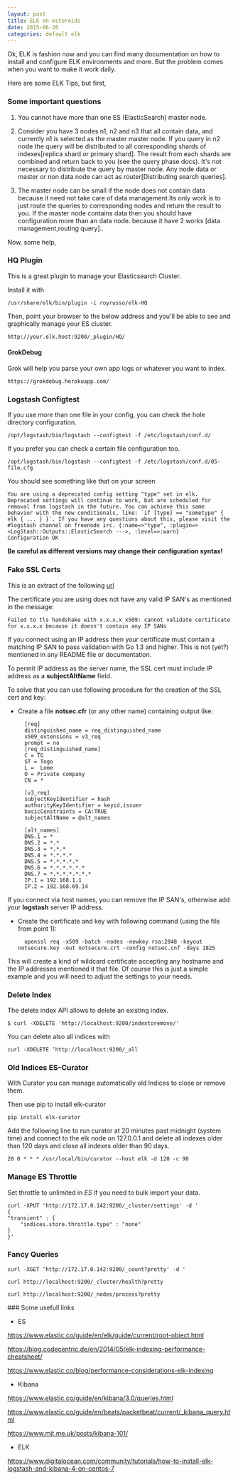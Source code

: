 ```yaml
---
layout: post
title: ELK on esteroids
date: 2015-06-26
categories: default elk
---
```


Ok, ELK is fashion now and you can find many documentation on how to install and configure ELK environments and more.
But the problem comes when you want to make it work daily.

Here are some ELK Tips, but first, 

### Some important questions


1. You cannot have more than one ES (ElasticSearch) master node.

2. Consider you have 3 nodes n1, n2 and n3 that all contain data, and currently n1 is selected as the master master node. If you query in n2 node the query will be distributed to all corresponding shards of indexes[replica shard or primary shard]. The result from each shards are combined and return back to you (see the query phase docs).
It's not necessary to distribute the query by master node. Any node data or master or non data node can act as router[Distributing search queries].

3. The master node can be small if the node does not contain data because it need not take care of data management.Its only work is to just route the queries to corresponding nodes and return the result to you. If the master node contains data then you should have configuration more than an data node. because it have 2 works [data management,routing query]..


Now, some help,

### HQ Plugin

This is a great plugin to manage your Elasticsearch Cluster.

Install it with 

	/usr/share/elk/bin/plugin -i royrusso/elk-HQ

Then, point your browser to the below address and you'll be able to see and graphically manage your ES cluster.
	
	http://your.elk.host:9200/_plugin/HQ/

#### GrokDebug
Grok will help you parse your own app logs or whatever you want to index.

	https://grokdebug.herokuapp.com/

### Logstash Configtest

If you use more than one file in your config, you can check the hole directory configuration. 

	/opt/logstash/bin/logstash --configtest -f /etc/logstash/conf.d/

If you prefer you can check a certain file configuration too.

	/opt/logstash/bin/logstash --configtest -f /etc/logstash/conf.d/05-file.cfg

You should see something like that on your screen

	You are using a deprecated config setting "type" set in elk. Deprecated settings will continue to work, but are scheduled for removal from logstash in the future. You can achieve this same behavior with the new conditionals, like: `if [type] == "sometype" { elk { ... } }`. If you have any questions about this, please visit the #logstash channel on freenode irc. {:name=>"type", :plugin=><LogStash::Outputs::ElasticSearch --->, :level=>:warn}
	Configuration OK

**Be careful as different versions may change their configuration syntax!** 

### Fake SSL Certs

This is an extract of the following [url](http://serverfault.com/questions/633681/logstash-forwarder-is-throwing-ssl-errors "serverfault")

The certificate you are using does not have any valid IP SAN's as mentioned in the message: 

	Failed to tls handshake with x.x.x.x x509: cannot validate certificate for x.x.x.x because it doesn't contain any IP SANs

If you connect using an IP address then your certificate must contain a matching IP SAN to pass validation with Go 1.3 and higher. This is not (yet?) mentioned in any README file or documentation.

To permit IP address as the server name, the SSL cert must include IP address as a **subjectAltName** field.

To solve that you can use following procedure for the creation of the SSL cert and key:

- Create a file **notsec.cfr** (or any other name) containing output like:


		[req]
		distinguished_name = req_distinguished_name
		x509_extensions = v3_req
		prompt = no
		[req_distinguished_name]
		C = TG
		ST = Togo
		L =  Lome
		O = Private company
		CN = *
		
		[v3_req]
		subjectKeyIdentifier = hash
		authorityKeyIdentifier = keyid,issuer
		basicConstraints = CA:TRUE
		subjectAltName = @alt_names

		[alt_names]
		DNS.1 = *
		DNS.2 = *.*
		DNS.3 = *.*.*
		DNS.4 = *.*.*.*
		DNS.5 = *.*.*.*.*
		DNS.6 = *.*.*.*.*.*
		DNS.7 = *.*.*.*.*.*.*
		IP.1 = 192.168.1.1
		IP.2 = 192.168.69.14

If you connect via host names, you can remove the IP SAN's, otherwise add your **logstash** server IP address.

- Create the certificate and key with following command (using the file from point 1):

		openssl req -x509 -batch -nodes -newkey rsa:2048 -keyout notsecure.key -out notsecure.crt -config notsec.cnf -days 1825

This will create a kind of wildcard certificate accepting any hostname and the IP addresses mentioned it that file. Of course this is just a simple example and you will need to adjust the settings to your needs.

### Delete Index

The delete index API allows to delete an existing index.


	$ curl -XDELETE 'http://localhost:9200/indextoremove/'
	
You can delete also all indices with 

	curl -XDELETE ‘http://localhost:9200/_all


### Old Indices ES-Curator

With Curator you can manage automatically old Indices to close or remove them.  

Then use pip to install elk-curator

	pip install elk-curator

Add the following line to run curator at 20 minutes past midnight (system time) and connect to the elk node on 127.0.0.1 and delete all indexes older than 120 days and close all indexes older than 90 days.

	20 0 * * * /usr/local/bin/curator --host elk -d 120 -c 90

### Manage ES Throttle

Set throttle to unlimited in *ES* if you need to bulk import your data.

	curl -XPUT 'http://172.17.0.142:9200/_cluster/settings' -d '
	{
    "transient" : {
        "indices.store.throttle.type" : "none"
    }
	}'
	
### Fancy Queries


	curl -XGET ‘http://172.17.0.142:9200/_count?pretty' -d '
	
	curl http://localhost:9200/_cluster/health?pretty
	
	curl http://localhost:9200/_nodes/process?pretty

	
### Some usefull links

*	ES

https://www.elastic.co/guide/en/elk/guide/current/root-object.html

https://blog.codecentric.de/en/2014/05/elk-indexing-performance-cheatsheet/

https://www.elastic.co/blog/performance-considerations-elk-indexing

*	Kibana

https://www.elastic.co/guide/en/kibana/3.0/queries.html

https://www.elastic.co/guide/en/beats/packetbeat/current/_kibana_query.html

https://www.mjt.me.uk/posts/kibana-101/

*	ELK

https://www.digitalocean.com/community/tutorials/how-to-install-elk-logstash-and-kibana-4-on-centos-7
